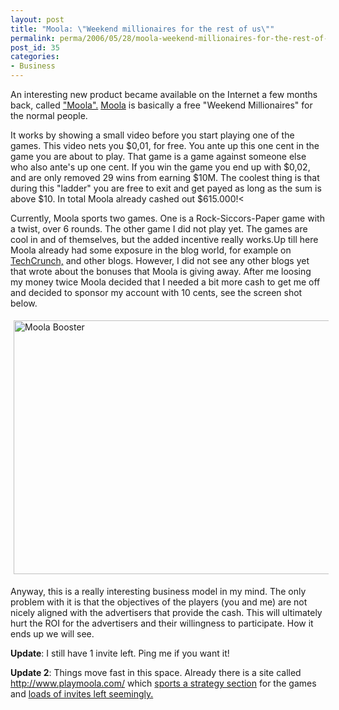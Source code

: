 ```yaml
---
layout: post
title: "Moola: \"Weekend millionaires for the rest of us\""
permalink: perma/2006/05/28/moola-weekend-millionaires-for-the-rest-of-us
post_id: 35
categories: 
- Business
---
```


An interesting new product became available on the Internet a few months back, called <a href="https://www.moola.com/">"Moola".</a> <a href="https://www.moola.com/">Moola</a> is basically a free "Weekend Millionaires" for the normal people.

It works by showing a small video before you start playing one of the games. This video nets you $0,01, for free. You ante up this one cent in the game you are about to play. That game is a game against someone else who also ante's up one cent. If you win the game you end up with $0,02, and are only removed 29 wins from earning $10M. The coolest thing is that during this "ladder" you are free to exit and get payed as long as the sum is above $10. In total Moola already cashed out $615.000!<

Currently, Moola sports two games. One is a Rock-Siccors-Paper game with a twist, over 6 rounds. The other game I did not play yet. The games are cool in and of themselves, but the added incentive really works.Up till here Moola already had some exposure in the blog world, for example on <a href="http://www.techcrunch.com/2006/05/14/moolas-interesting-business-model/">TechCrunch,</a> and other blogs. However, I did not see any other blogs yet that wrote about the bonuses that Moola is giving away. After me loosing my money twice Moola decided that I needed a bit more cash to get me off and decided to sponsor my account with 10 cents, see the screen shot below.

<img width="538" height="406" style="margin: 5px" title="Moola Booster" src="{{site.baseurl}}/wp-content/moola-booster.JPG" />

Anyway, this is a really interesting business model in my mind. The only problem with it is that the objectives of the players (you and me) are not nicely aligned with the advertisers that provide the cash. This will ultimately hurt the ROI for the advertisers and their willingness to participate. How it ends up we will see.

**Update**: I still have 1 invite left. Ping me if you want it!

**Update 2**: Things move fast in this space. Already there is a site called <a href="http://www.playmoola.com/">http://www.playmoola.com/</a> which <a href="http://www.playmoola.com/community/index.php?showtopic=36">sports a strategy section</a> for the games and <a href="http://www.playmoola.com/community/index.php?showtopic=86">loads of invites left seemingly.</a>
